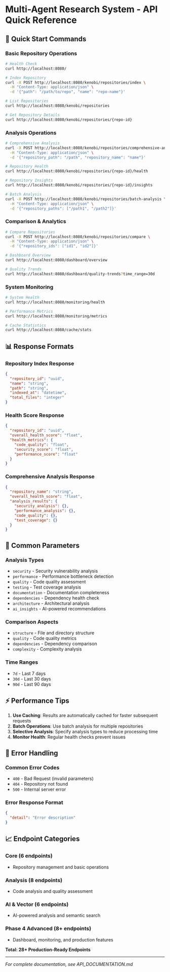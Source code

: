 # Multi-Agent Research System - API Quick Reference

## 🚀 Quick Start Commands

### Basic Repository Operations
```bash
# Health Check
curl http://localhost:8080/

# Index Repository
curl -X POST http://localhost:8080/kenobi/repositories/index \
  -H "Content-Type: application/json" \
  -d '{"path": "/path/to/repo", "name": "repo-name"}'

# List Repositories
curl http://localhost:8080/kenobi/repositories

# Get Repository Details
curl http://localhost:8080/kenobi/repositories/{repo-id}
```

### Analysis Operations
```bash
# Comprehensive Analysis
curl -X POST http://localhost:8080/kenobi/repositories/comprehensive-analysis \
  -H "Content-Type: application/json" \
  -d '{"repository_path": "/path", "repository_name": "name"}'

# Repository Health
curl http://localhost:8080/kenobi/repositories/{repo-id}/health

# Repository Insights
curl http://localhost:8080/kenobi/repositories/{repo-id}/insights

# Batch Analysis
curl -X POST http://localhost:8080/kenobi/repositories/batch-analysis \
  -H "Content-Type: application/json" \
  -d '{"repository_paths": ["/path1", "/path2"]}'
```

### Comparison & Analytics
```bash
# Compare Repositories
curl -X POST http://localhost:8080/kenobi/repositories/compare \
  -H "Content-Type: application/json" \
  -d '{"repository_ids": ["id1", "id2"]}'

# Dashboard Overview
curl http://localhost:8080/dashboard/overview

# Quality Trends
curl http://localhost:8080/dashboard/quality-trends?time_range=30d
```

### System Monitoring
```bash
# System Health
curl http://localhost:8080/monitoring/health

# Performance Metrics
curl http://localhost:8080/monitoring/metrics

# Cache Statistics
curl http://localhost:8080/cache/stats
```

## 📊 Response Formats

### Repository Index Response
```json
{
  "repository_id": "uuid",
  "name": "string",
  "path": "string",
  "indexed_at": "datetime",
  "total_files": "integer"
}
```

### Health Score Response
```json
{
  "repository_id": "uuid",
  "overall_health_score": "float",
  "health_metrics": {
    "code_quality": "float",
    "security_score": "float",
    "performance_score": "float"
  }
}
```

### Comprehensive Analysis Response
```json
{
  "repository_name": "string",
  "overall_health_score": "float",
  "analysis_results": {
    "security_analysis": {},
    "performance_analysis": {},
    "code_quality": {},
    "test_coverage": {}
  }
}
```

## 🔧 Common Parameters

### Analysis Types
- `security` - Security vulnerability analysis
- `performance` - Performance bottleneck detection
- `quality` - Code quality assessment
- `testing` - Test coverage analysis
- `documentation` - Documentation completeness
- `dependencies` - Dependency health check
- `architecture` - Architectural analysis
- `ai_insights` - AI-powered recommendations

### Comparison Aspects
- `structure` - File and directory structure
- `quality` - Code quality metrics
- `dependencies` - Dependency comparison
- `complexity` - Complexity analysis

### Time Ranges
- `7d` - Last 7 days
- `30d` - Last 30 days
- `90d` - Last 90 days

## ⚡ Performance Tips

1. **Use Caching**: Results are automatically cached for faster subsequent requests
2. **Batch Operations**: Use batch analysis for multiple repositories
3. **Selective Analysis**: Specify analysis types to reduce processing time
4. **Monitor Health**: Regular health checks prevent issues

## 🚨 Error Handling

### Common Error Codes
- `400` - Bad Request (invalid parameters)
- `404` - Repository not found
- `500` - Internal server error

### Error Response Format
```json
{
  "detail": "Error description"
}
```

## 📈 Endpoint Categories

### Core (6 endpoints)
- Repository management and basic operations

### Analysis (8 endpoints)  
- Code analysis and quality assessment

### AI & Vector (6 endpoints)
- AI-powered analysis and semantic search

### Phase 4 Advanced (8+ endpoints)
- Dashboard, monitoring, and production features

**Total: 28+ Production-Ready Endpoints**

---

*For complete documentation, see API_DOCUMENTATION.md*